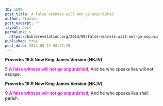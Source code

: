 ```yaml
---
ID: 1599
post_title: A false witness will not go unpunished
author: Praison
post_excerpt: ""
layout: post
permalink: >
  https://biblerevelation.org/2014/09/false-witness-will-not-go-unpunished/
published: true
post_date: 2014-09-19 08:27:28
---
```

<strong>Proverbs 19:5</strong>
<strong> New King James Version (NKJV)</strong>

5 <span style="color: #ff00ff;"><strong>A false witness will not go unpunished</strong></span>,
And he who speaks lies will not escape.

<strong>Proverbs 19:9</strong>
<strong> New King James Version (NKJV)</strong>

9 <span style="color: #ff00ff;"><strong>A false witness will not go unpunished</strong></span>,
And he who speaks lies shall perish.
